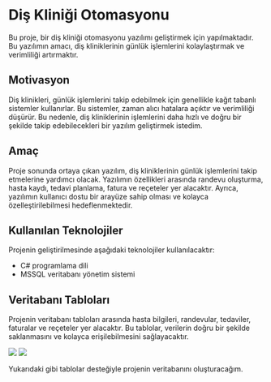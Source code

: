 # Diş Kliniği Otomasyonu

Bu proje, bir diş kliniği otomasyonu yazılımı geliştirmek için yapılmaktadır. Bu yazılımın amacı, diş kliniklerinin günlük işlemlerini kolaylaştırmak ve verimliliği artırmaktır.

## Motivasyon

Diş klinikleri, günlük işlemlerini takip edebilmek için genellikle kağıt tabanlı sistemler kullanırlar. Bu sistemler, zaman alıcı hatalara açıktır ve verimliliği düşürür. Bu nedenle, diş kliniklerinin işlemlerini daha hızlı ve doğru bir şekilde takip edebilecekleri bir yazılım geliştirmek istedim.

## Amaç

Proje sonunda ortaya çıkan yazılım, diş kliniklerinin günlük işlemlerini takip etmelerine yardımcı olacak. Yazılımın özellikleri arasında randevu oluşturma, hasta kaydı, tedavi planlama, fatura ve reçeteler yer alacaktır. Ayrıca, yazılımın kullanıcı dostu bir arayüze sahip olması ve kolayca özelleştirilebilmesi hedeflenmektedir.

## Kullanılan Teknolojiler

Projenin geliştirilmesinde aşağıdaki teknolojiler kullanılacaktır:

- C# programlama dili
- MSSQL veritabanı yönetim sistemi

## Veritabanı Tabloları

Projenin veritabanı tabloları arasında hasta bilgileri, randevular, tedaviler, faturalar ve reçeteler yer alacaktır. Bu tablolar, verilerin doğru bir şekilde saklanmasını ve kolayca erişilebilmesini sağlayacaktır.

![](https://i.hizliresim.com/aqiswo1.PNG)
![](https://i.hizliresim.com/h9qe9f7.PNG)

Yukarıdaki gibi tablolar desteğiyle projenin veritabanını oluşturacağım.



